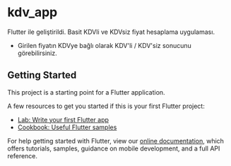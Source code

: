 # kdv_app
Flutter ile geliştirildi.
Basit KDVli ve KDVsiz fiyat hesaplama uygulaması.
- Girilen fiyatın KDVye bağlı olarak KDV'li / KDV'siz sonucunu görebilirsiniz.
## Getting Started

This project is a starting point for a Flutter application.

A few resources to get you started if this is your first Flutter project:

- [Lab: Write your first Flutter app](https://flutter.dev/docs/get-started/codelab)
- [Cookbook: Useful Flutter samples](https://flutter.dev/docs/cookbook)

For help getting started with Flutter, view our
[online documentation](https://flutter.dev/docs), which offers tutorials,
samples, guidance on mobile development, and a full API reference.
